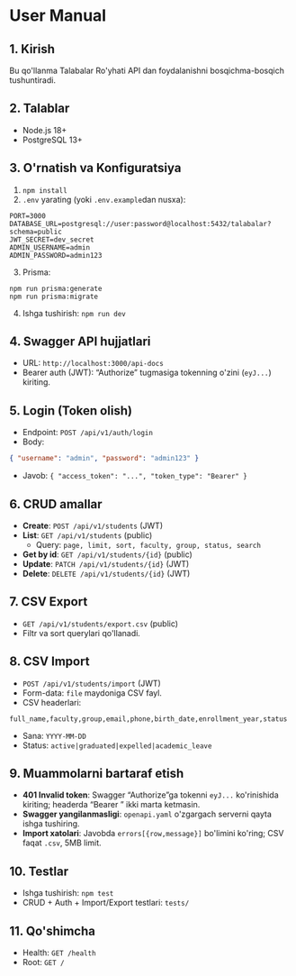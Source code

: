# User Manual

## 1. Kirish
Bu qo'llanma Talabalar Ro'yhati API dan foydalanishni bosqichma-bosqich tushuntiradi.

## 2. Talablar
- Node.js 18+
- PostgreSQL 13+

## 3. O'rnatish va Konfiguratsiya
1) `npm install`
2) `.env` yarating (yoki `.env.example`dan nusxa):
```
PORT=3000
DATABASE_URL=postgresql://user:password@localhost:5432/talabalar?schema=public
JWT_SECRET=dev_secret
ADMIN_USERNAME=admin
ADMIN_PASSWORD=admin123
```
3) Prisma:
```
npm run prisma:generate
npm run prisma:migrate
```
4) Ishga tushirish: `npm run dev`

## 4. Swagger API hujjatlari
- URL: `http://localhost:3000/api-docs`
- Bearer auth (JWT): “Authorize” tugmasiga tokenning o'zini (`eyJ...`) kiriting.

## 5. Login (Token olish)
- Endpoint: `POST /api/v1/auth/login`
- Body:
```json
{ "username": "admin", "password": "admin123" }
```
- Javob: `{ "access_token": "...", "token_type": "Bearer" }`

## 6. CRUD amallar
- **Create**: `POST /api/v1/students` (JWT)
- **List**: `GET /api/v1/students` (public)
  - Query: `page, limit, sort, faculty, group, status, search`
- **Get by id**: `GET /api/v1/students/{id}` (public)
- **Update**: `PATCH /api/v1/students/{id}` (JWT)
- **Delete**: `DELETE /api/v1/students/{id}` (JWT)

## 7. CSV Export
- `GET /api/v1/students/export.csv` (public)
- Filtr va sort querylari qo'llanadi.

## 8. CSV Import
- `POST /api/v1/students/import` (JWT)
- Form-data: `file` maydoniga CSV fayl.
- CSV headerlari:
```
full_name,faculty,group,email,phone,birth_date,enrollment_year,status
```
- Sana: `YYYY-MM-DD`
- Status: `active|graduated|expelled|academic_leave`

## 9. Muammolarni bartaraf etish
- **401 Invalid token**: Swagger “Authorize”ga tokenni `eyJ...` ko'rinishida kiriting; headerda “Bearer ” ikki marta ketmasin.
- **Swagger yangilanmasligi**: `openapi.yaml` o'zgargach serverni qayta ishga tushiring.
- **Import xatolari**: Javobda `errors[{row,message}]` bo'limini ko'ring; CSV faqat `.csv`, 5MB limit.

## 10. Testlar
- Ishga tushirish: `npm test`
- CRUD + Auth + Import/Export testlari: `tests/`

## 11. Qo'shimcha
- Health: `GET /health`
- Root: `GET /`
